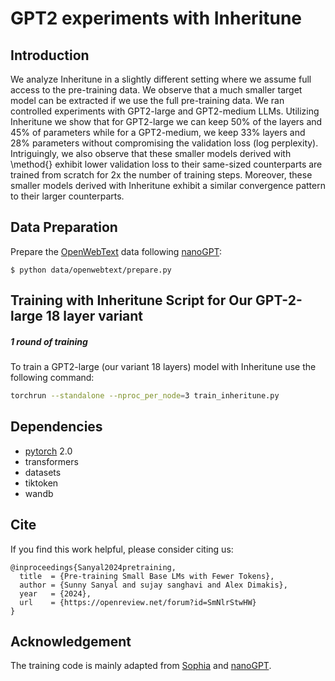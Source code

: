 # GPT2 experiments with Inheritune 

## Introduction
We analyze Inheritune in a slightly different setting where we assume full access to the pre-training data. 
We observe that a much smaller target model can be extracted if we use the full pre-training data. We ran controlled experiments with GPT2-large and GPT2-medium LLMs. Utilizing Inheritune we show that for GPT2-large we can keep 50% of the layers and 45% of parameters while for a GPT2-medium, we keep 33% layers and 28% parameters without compromising the validation loss (log perplexity). Intriguingly, we also observe that these smaller models derived with \method{} exhibit lower validation loss to their same-sized counterparts are trained from scratch for 2x the number of training steps. Moreover, these smaller models derived with Inheritune exhibit a similar convergence pattern to their larger counterparts.
## Data Preparation
Prepare the [OpenWebText](https://huggingface.co/datasets/openwebtext) data following [nanoGPT](https://github.com/karpathy/nanoGPT/):
```
$ python data/openwebtext/prepare.py
```

## Training with Inheritune Script for Our GPT-2-large 18 layer variant

##### 1 round of training
To train a GPT2-large (our variant 18 layers) model with Inheritune use the following command:
```bash
torchrun --standalone --nproc_per_node=3 train_inheritune.py
```


## Dependencies
- [pytorch](https://pytorch.org) 2.0
- transformers
- datasets
- tiktoken
- wandb

## Cite
If you find this work helpful, please consider citing us:

```
@inproceedings{Sanyal2024pretraining,
  title  = {Pre-training Small Base LMs with Fewer Tokens},
  author = {Sunny Sanyal and sujay sanghavi and Alex Dimakis},
  year   = {2024},
  url    = {https://openreview.net/forum?id=SmNlrStwHW}
}
```

## Acknowledgement
The training code is mainly adapted from [Sophia](https://github.com/Liuhong99/Sophia/) and [nanoGPT](https://github.com/karpathy/nanoGPT/).